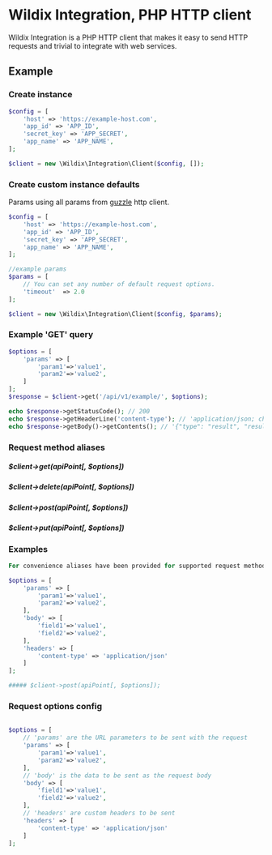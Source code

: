 Wildix Integration, PHP HTTP client
=======================
Wildix Integration is a PHP HTTP client that makes it easy to send HTTP requests and
trivial to integrate with web services.

## Example 

### Create instance
```php
$config = [
    'host' => 'https://example-host.com',
    'app_id' => 'APP_ID',
    'secret_key' => 'APP_SECRET',
    'app_name' => 'APP_NAME',
];

$client = new \Wildix\Integration\Client($config, []);
```

### Create custom instance defaults
Params using all params from [guzzle](http://docs.guzzlephp.org/en/stable/quickstart.html) http client.
```php
$config = [
    'host' => 'https://example-host.com',
    'app_id' => 'APP_ID',
    'secret_key' => 'APP_SECRET',
    'app_name' => 'APP_NAME',
];

//example params
$params = [
    // You can set any number of default request options.
    'timeout'  => 2.0
];

$client = new \Wildix\Integration\Client($config, $params);
```

### Example 'GET' query
```php
$options = [
    'params' => [
        'param1'=>'value1',
        'param2'=>'value2',
    ]
];
$response = $client->get('/api/v1/example/', $options);

echo $response->getStatusCode(); // 200
echo $response->getHeaderLine('content-type'); // 'application/json; charset=utf8'
echo $response->getBody()->getContents(); // '{"type": "result", "result": {}}'

```

### Request method aliases

##### $client->get(apiPoint[, $options])
##### $client->delete(apiPoint[, $options])
##### $client->post(apiPoint[, $options])
##### $client->put(apiPoint[, $options])

### Examples
```php
For convenience aliases have been provided for supported request methods.

$options = [
    'params' => [
        'param1'=>'value1',
        'param2'=>'value2',
    ],
    'body' => [
        'field1'=>'value1',
        'field2'=>'value2',
    ],
    'headers' => [
        'content-type' => 'application/json'
    ]
];

##### $client->post(apiPoint[, $options]);
```
### Request options config
```php

$options = [
    // 'params' are the URL parameters to be sent with the request
    'params' => [
        'param1'=>'value1',
        'param2'=>'value2',
    ],
    // 'body' is the data to be sent as the request body
    'body' => [
        'field1'=>'value1',
        'field2'=>'value2',
    ],
    // 'headers' are custom headers to be sent
    'headers' => [
        'content-type' => 'application/json'
    ]
];

```

